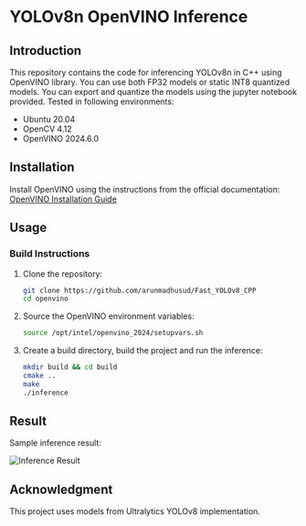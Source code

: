 # YOLOv8n OpenVINO Inference

## Introduction
This repository contains the code for inferencing YOLOv8n in C++ using OpenVINO library. You can use both FP32 models or static INT8 quantized models. You can export and quantize the models using the jupyter notebook provided. Tested in following environments:
- Ubuntu 20.04
- OpenCV 4.12
- OpenVINO 2024.6.0

## Installation
Install OpenVINO using the instructions from the official documentation:
[OpenVINO Installation Guide](https://docs.openvino.ai/2024/get-started/install-openvino/install-openvino-archive-linux.html)

## Usage
### Build Instructions

1. Clone the repository:
    ```bash
    git clone https://github.com/arunmadhusud/Fast_YOLOv8_CPP
    cd openvino
    ```

2. Source the OpenVINO environment variables:
    ```bash
    source /opt/intel/openvino_2024/setupvars.sh
    ```

3. Create a build directory, build the project and run the inference:
    ```bash
    mkdir build && cd build
    cmake ..
    make 
    ./inference
    ```

## Result
Sample inference result:  

![Inference Result](sample.gif)


## Acknowledgment
This project uses models from Ultralytics YOLOv8 implementation.

